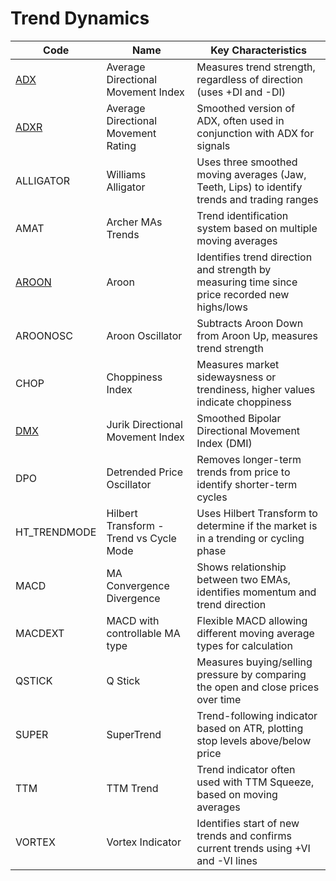 # Trend Dynamics

| Code | Name | Key Characteristics |
| ------------ | --------------------------------------- | --------------------------------------------------------------------------------------- |
| [ADX](/indicators/dynamics/adx.md) | Average Directional Movement Index | Measures trend strength, regardless of direction (uses +DI and -DI) |
| [ADXR](/indicators/dynamics/adxr.md) | Average Directional Movement Rating | Smoothed version of ADX, often used in conjunction with ADX for signals |
| ALLIGATOR | Williams Alligator | Uses three smoothed moving averages (Jaw, Teeth, Lips) to identify trends and trading ranges |
| AMAT | Archer MAs Trends | Trend identification system based on multiple moving averages |
| [AROON](/indicators/dynamics/aroon.md) | Aroon | Identifies trend direction and strength by measuring time since price recorded new highs/lows |
| AROONOSC | Aroon Oscillator | Subtracts Aroon Down from Aroon Up, measures trend strength |
| CHOP | Choppiness Index | Measures market sidewaysness or trendiness, higher values indicate choppiness |
| [DMX](/indicators/dynamics/dmx.md) | Jurik Directional Movement Index | Smoothed Bipolar Directional Movement Index (DMI) |
| DPO | Detrended Price Oscillator | Removes longer-term trends from price to identify shorter-term cycles |
| HT_TRENDMODE | Hilbert Transform - Trend vs Cycle Mode | Uses Hilbert Transform to determine if the market is in a trending or cycling phase |
| MACD | MA Convergence Divergence | Shows relationship between two EMAs, identifies momentum and trend direction |
| MACDEXT | MACD with controllable MA type | Flexible MACD allowing different moving average types for calculation |
| QSTICK | Q Stick | Measures buying/selling pressure by comparing the open and close prices over time |
| SUPER | SuperTrend | Trend-following indicator based on ATR, plotting stop levels above/below price |
| TTM | TTM Trend | Trend indicator often used with TTM Squeeze, based on moving averages |
| VORTEX | Vortex Indicator | Identifies start of new trends and confirms current trends using +VI and -VI lines |
